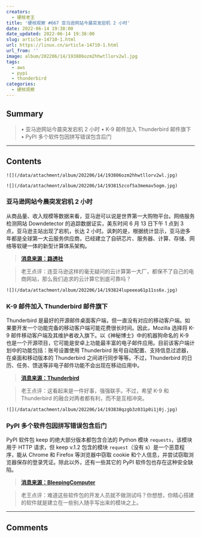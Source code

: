 ```yaml
---
creators:
  - 硬核老王
title: '硬核观察 #667 亚马逊网站今晨突发宕机 2 小时'
date: 2022-06-14 19:38:00
date_updated: 2022-06-14 19:38:00
slug: article-14710-1.html
url: https://linux.cn/article-14710-1.html
url_from: ''
image: album/202206/14/193806ozm2hhwtllorv2wl.jpg
tags:
  - aws
  - pypi
  - thunderbird
categories:
  - 硬核观察
---
```


## Summary

> • 亚马逊网站今晨突发宕机 2 小时 • K-9 邮件加入 Thunderbird 邮件旗下 • PyPI 多个软件包因拼写错误包含后门

***

<!-- more -->

## Contents

`![](/data/attachment/album/202206/14/193806ozm2hhwtllorv2wl.jpg)`

`![](/data/attachment/album/202206/14/193815zcof5a3memav5ogm.jpg)`

### 亚马逊网站今晨突发宕机 2 小时

从商品量、收入规模等数据来看，亚马逊可以说是世界第一大购物平台。网络服务检测网站 Downdetector 的追踪数据证实，美东时间 6 月 13 日下午 1 点到 3 点，亚马逊主站出现了宕机，长达 2 小时。讽刺的是，根据统计显示，亚马逊多年都是全球第一大云服务供应商，已经建立了自研芯片、服务器、计算、存储、网络等软硬一体的新型计算体系架构。

> 
> **[消息来源：路透社](https://www.reuters.com/technology/amazon-down-thousands-users-downdetector-2022-06-13/)**
> 
> 
> 

> 
> 老王点评：连亚马逊这样的毫无疑问的云计算第一大厂，都保不了自己的电商网站，那么我们追求的云计算它到底可靠吗？
> 
> 
> 

`![](/data/attachment/album/202206/14/193824lupeeea61p11ss6x.jpg)`

### K-9 邮件加入 Thunderbird 邮件旗下

Thunderbird 是最好的开源邮件桌面客户端，但一直没有对应的移动客户端。如果要开发一个功能完备的移动客户端可能花费很长时间。因此，Mozilla 选择将 K-9 邮件移动客户端及其维护者收入旗下。以《神秘博士》中的机器狗命名的 K-9 也是一个开源项目，它可能是安卓上功能最丰富的电子邮件应用。目前该客户端计划中的功能包括：账号设置使用 Thunderbird 账号自动配置、支持信息过滤器，在桌面和移动版本的 Thunderbird 之间进行同步等等。不过，Thunderbird 的日历、任务、馈送等非电子邮件功能不会出现在移动应用中。

> 
> **[消息来源：Thunderbird](https://blog.thunderbird.net/2022/06/revealed-thunderbird-on-android-plans-k9/)**
> 
> 
> 

> 
> 老王点评：这看起来是一件好事，强强联手。不过，希望 K-9 和 Thunderbird 的融合对两者都有利，而不是互相冲突。
> 
> 
> 

`![](/data/attachment/album/202206/14/193838qzgb3z031p0i1j0j.jpg)`

### PyPI 多个软件包因拼写错误包含后门

PyPI 软件包 keep 的绝大部分版本都包含合法的 Python 模块 `requests`，该模块用于 HTTP 请求，但 keep v.1.2 包含的模块 `request`（没有 s）是一个恶意程序，能从 Chrome 和 Firefox 等浏览器中窃取 cookie 和个人信息，并尝试窃取浏览器保存的登录凭证。除此以外，还有一些其它的 PyPI 软件包也存在这种安全缺陷。

> 
> **[消息来源：BleepingComputer](https://www.bleepingcomputer.com/news/security/pypi-package-keep-mistakenly-included-a-password-stealer/)**
> 
> 
> 

> 
> 老王点评：难道这些软件包的开发人员就不做测试吗？你想想，你精心搭建的软件就是建立在一些别人随手写出来的模块之上。
> 
> 
>

***

## Comments
